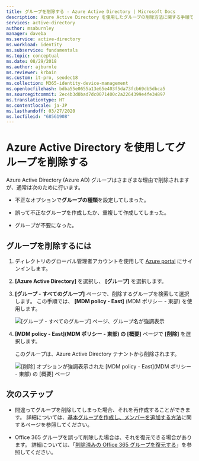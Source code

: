 ```yaml
---
title: グループを削除する - Azure Active Directory | Microsoft Docs
description: Azure Active Directory を使用したグループの削除方法に関する手順です。
services: active-directory
author: msaburnley
manager: daveba
ms.service: active-directory
ms.workload: identity
ms.subservice: fundamentals
ms.topic: conceptual
ms.date: 08/29/2018
ms.author: ajburnle
ms.reviewer: krbain
ms.custom: it-pro, seodec18
ms.collection: M365-identity-device-management
ms.openlocfilehash: bdba55e0655a13e65e403f5da73fcb69db5dbca5
ms.sourcegitcommit: 2ec4b3d0bad7dc0071400c2a2264399e4fe34897
ms.translationtype: HT
ms.contentlocale: ja-JP
ms.lasthandoff: 03/27/2020
ms.locfileid: "68561908"
---
```

# <a name="delete-a-group-using-azure-active-directory"></a>Azure Active Directory を使用してグループを削除する
Azure Active Directory (Azure AD) グループはさまざまな理由で削除されますが、通常は次のために行います。

- 不正なオプションで**グループの種類**を設定してしまった。

- 誤って不正なグループを作成したか、重複して作成してしまった。 

- グループが不要になった。

## <a name="to-delete-a-group"></a>グループを削除するには
1. ディレクトリのグローバル管理者アカウントを使用して [Azure portal](https://portal.azure.com) にサインインします。

2. **[Azure Active Directory]** を選択し、 **[グループ]** を選択します。

3. **[グループ - すべてのグループ]** ページで、削除するグループを検索して選択します。 この手順では、 **[MDM policy - East]** \(MDM ポリシー - 東部\) を使用します。

    ![[グループ - すべてのグループ] ページ、グループ名が強調表示](media/active-directory-groups-delete-group/group-all-groups-screen.png)

4. **[MDM policy - East]\(MDM ポリシー - 東部\) の [概要]** ページで **[削除]** を選択します。

    このグループは、Azure Active Directory テナントから削除されます。

    ![[削除] オプションが強調表示された [MDM policy - East]\(MDM ポリシー - 東部\) の [概要] ページ](media/active-directory-groups-delete-group/group-overview-blade.png)

## <a name="next-steps"></a>次のステップ

- 間違ってグループを削除してしまった場合、それを再作成することができます。 詳細については、[基本グループを作成し、メンバーを追加する方法](active-directory-groups-create-azure-portal.md)に関するページを参照してください。

- Office 365 グループを誤って削除した場合は、それを復元できる場合があります。 詳細については、「[削除済みの Office 365 グループを復元する](../users-groups-roles/groups-restore-deleted.md)」を参照してください。
